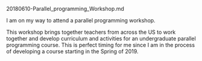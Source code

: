 20180610-Parallel_programming_Workshop.md

I am on my way to attend a parallel programming workshop.

This workshop brings together teachers from across the US to work together and develop curriculum and activities for an undergraduate parallel programming course.  This is perfect timing for me since I am in the process of developing a course starting in the Spring of 2019.
